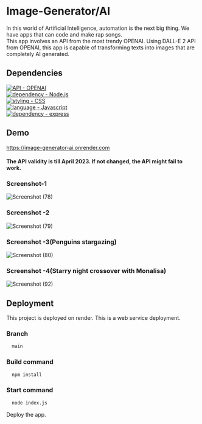 # Image-Generator/AI

In this world of Artificial Intelligence, automation
is the next big thing. We have apps that can code and 
make rap songs.<br>
This app involves an API from 
the most trendy OPENAI.
Using DALL-E 2 API from OPENAI, this app is capable of
transforming  texts into images that are completely 
AI generated.


## Dependencies

[![API - OPENAI](https://img.shields.io/badge/Node.js-%235174EA?style=for-the-badge&logo=nodedotjs&logoColor=white)](https://beta.openai.com/overview)<br>
[![dependency - Node.js](https://img.shields.io/static/v1?label=dependency&message=Node.js&color=%23EA5178)](https://nodejs.org/en/)<br>
[![styling - CSS](https://img.shields.io/static/v1?label=styling&message=CSS&color=%23D8F32E)](https://web.dev/learn/css/)<br>
[![language - Javascript](https://img.shields.io/static/v1?label=language&message=Javascript&color=%23F39C2E)](https://www.javascript.com/)<br>
[![dependency - express](https://img.shields.io/static/v1?label=dependency&message=express&color=%232EF34F)](https://expressjs.com/)

## Demo
https://image-generator-ai.onrender.com
#### The API validity is till April 2023. If not changed, the API might fail to work.

### Screenshot-1

![Screenshot (78)](https://user-images.githubusercontent.com/64829176/210723593-2d1a4748-37de-4e77-97e7-817d042a603e.png)

### Screenshot -2

![Screenshot (79)](https://user-images.githubusercontent.com/64829176/210723763-98e38f20-853d-4c3c-af11-7140cacce701.png)

### Screenshot -3(Penguins stargazing)

![Screenshot (80)](https://user-images.githubusercontent.com/64829176/210728294-206df6a7-b23c-4484-b165-6cb527dbbe8c.png)


### Screenshot -4(Starry night crossover with Monalisa)

![Screenshot (92)](https://user-images.githubusercontent.com/64829176/226343311-39973716-9bf8-4a5d-aee3-b3df36663f4e.png)




## Deployment

This project is deployed on render.
This is a web service deployment.

### Branch
```bash
  main
```

### Build command
```bash
  npm install
```

### Start command
```bash
  node index.js
```

Deploy the app.
